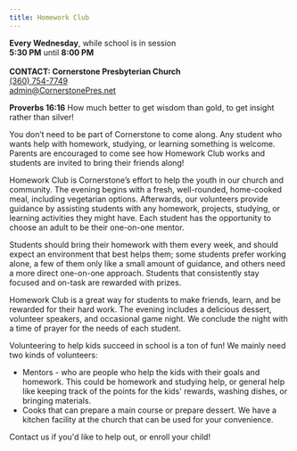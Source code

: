 ```yaml
---
title: Homework Club
---
```

**Every Wednesday**, while school is in session\
**5:30 PM** until **8:00 PM**\
\
**CONTACT: Cornerstone Presbyterian Church**\
[(360) 754-7749](tel:360-754-7749)\
[admin@CornerstonePres.net](mailto:admin@cornerstonepres.net)

**Proverbs 16:16** How much better to get wisdom than gold, to get insight rather than silver!

You don’t need to be part of Cornerstone to come along. Any student who wants help with homework, studying, or learning something is welcome. Parents are encouraged to come see how Homework Club works and students are invited to bring their friends along! 

Homework Club is Cornerstone’s effort to help the youth in our church and community. The evening begins with a fresh, well-rounded, home-cooked meal, including vegetarian options. Afterwards, our volunteers provide guidance by assisting students with any homework, projects, studying, or learning activities they might have. Each student has the opportunity to choose an adult to be their one-on-one mentor.

Students should bring their homework with them every week, and should expect an environment that best helps them; some students prefer working alone, a few of them only like a small amount of guidance, and others need a more direct one-on-one approach. Students that consistently stay focused and on-task are rewarded with prizes.

Homework Club is a great way for students to make friends, learn, and be rewarded for their hard work. The evening includes a delicious dessert, volunteer speakers, and occasional game night. We conclude the night with a time of prayer for the needs of each student.

Volunteering to help kids succeed in school is a ton of fun! We mainly need two kinds of volunteers:

* Mentors - who are people who help the kids with their goals and homework. This could be homework and studying help, or general help like keeping track of the points for the kids' rewards, washing dishes, or bringing materials.
* Cooks that can prepare a main course or prepare dessert. We have a kitchen facility at the church that can be used for your convenience.

Contact us if you'd like to help out, or enroll your child!
